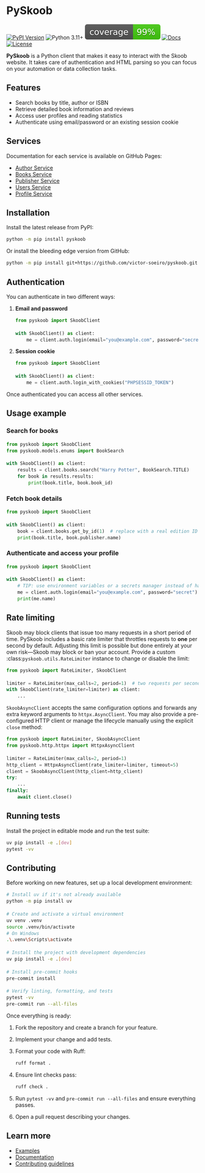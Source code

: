 # PySkoob
[![PyPI Version](https://img.shields.io/pypi/v/pyskoob?style=flat-square&logo=pypi)](https://pypi.org/project/pyskoob/)
![Python 3.11+](https://img.shields.io/badge/python-3.11%2B-blue?style=flat-square&logo=python)
[![Coverage](https://raw.githubusercontent.com/victor-soeiro/pyskoob/main/docs/img/coverage.svg)](https://github.com/victor-soeiro/pyskoob/actions/workflows/ci.yml)
[![Docs](https://img.shields.io/badge/docs-latest-blue?style=flat-square)](https://victor-soeiro.github.io/pyskoob/)
[![License](https://img.shields.io/github/license/victor-soeiro/pyskoob?style=flat-square)](LICENSE)

**PySkoob** is a Python client that makes it easy to interact with the Skoob website. It takes care of authentication and HTML parsing so you can focus on your automation or data collection tasks.

## Features

* Search books by title, author or ISBN
* Retrieve detailed book information and reviews
* Access user profiles and reading statistics
* Authenticate using email/password or an existing session cookie

## Services

Documentation for each service is available on GitHub Pages:

* [Author Service](https://victor-soeiro.github.io/pyskoob/author_service/)
* [Books Service](https://victor-soeiro.github.io/pyskoob/books_service/)
* [Publisher Service](https://victor-soeiro.github.io/pyskoob/publishers_service/)
* [Users Service](https://victor-soeiro.github.io/pyskoob/users_service/)
* [Profile Service](https://victor-soeiro.github.io/pyskoob/profile_service/)

## Installation

Install the latest release from PyPI:

```bash
python -m pip install pyskoob
```

Or install the bleeding edge version from GitHub:

```bash
python -m pip install git+https://github.com/victor-soeiro/pyskoob.git
```

## Authentication

You can authenticate in two different ways:

1. **Email and password**

   ```python
   from pyskoob import SkoobClient

   with SkoobClient() as client:
       me = client.auth.login(email="you@example.com", password="secret")
   ```

2. **Session cookie**

   ```python
   from pyskoob import SkoobClient

   with SkoobClient() as client:
       me = client.auth.login_with_cookies("PHPSESSID_TOKEN")
   ```

Once authenticated you can access all other services.

## Usage example

### Search for books

```python
from pyskoob import SkoobClient
from pyskoob.models.enums import BookSearch

with SkoobClient() as client:
    results = client.books.search("Harry Potter", BookSearch.TITLE)
    for book in results.results:
        print(book.title, book.book_id)
```

### Fetch book details

```python
from pyskoob import SkoobClient

with SkoobClient() as client:
    book = client.books.get_by_id(1)  # replace with a real edition ID
    print(book.title, book.publisher.name)
```

### Authenticate and access your profile

```python
from pyskoob import SkoobClient

with SkoobClient() as client:
    # TIP: use environment variables or a secrets manager instead of hard-coding credentials
    me = client.auth.login(email="you@example.com", password="secret")
    print(me.name)
```

## Rate limiting

Skoob may block clients that issue too many requests in a short period of
time. PySkoob includes a basic rate limiter that throttles requests to **one**
per second by default. Adjusting this limit is possible but done entirely at
your own risk—Skoob may block or ban your account. Provide a custom
:class:`pyskoob.utils.RateLimiter` instance to change or disable the limit:

```python
from pyskoob import RateLimiter, SkoobClient

limiter = RateLimiter(max_calls=2, period=1)  # two requests per second (use at your own risk)
with SkoobClient(rate_limiter=limiter) as client:
    ...
```

``SkoobAsyncClient`` accepts the same configuration options and forwards any
extra keyword arguments to ``httpx.AsyncClient``. You may also provide a
pre-configured HTTP client or manage the lifecycle manually using the explicit
``close`` method:

```python
from pyskoob import RateLimiter, SkoobAsyncClient
from pyskoob.http.httpx import HttpxAsyncClient

limiter = RateLimiter(max_calls=2, period=1)
http_client = HttpxAsyncClient(rate_limiter=limiter, timeout=5)
client = SkoobAsyncClient(http_client=http_client)
try:
    ...
finally:
    await client.close()
```

## Running tests

Install the project in editable mode and run the test suite:

```bash
uv pip install -e .[dev]
pytest -vv
```

## Contributing

Before working on new features, set up a local development environment:

```bash
# Install uv if it's not already available
python -m pip install uv

# Create and activate a virtual environment
uv venv .venv
source .venv/bin/activate
# On Windows
.\.venv\Scripts\activate

# Install the project with development dependencies
uv pip install -e .[dev]

# Install pre-commit hooks
pre-commit install

# Verify linting, formatting, and tests
pytest -vv
pre-commit run --all-files
```

Once everything is ready:

1. Fork the repository and create a branch for your feature.
2. Implement your change and add tests.
3. Format your code with Ruff:

   ```bash
   ruff format .
   ```
4. Ensure lint checks pass:

   ```bash
   ruff check .
   ```
5. Run `pytest -vv` and `pre-commit run --all-files` and ensure everything passes.
6. Open a pull request describing your changes.

## Learn more

* [Examples](https://victor-soeiro.github.io/pyskoob/advanced_usage/)
* [Documentation](https://victor-soeiro.github.io/pyskoob/)
* [Contributing guidelines](https://victor-soeiro.github.io/pyskoob/contributing/)
